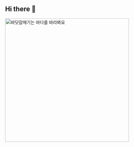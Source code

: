 ## Hi there 👋

<img src="https://github.com/user-attachments/assets/fbecb6fa-dd6f-47fd-a68d-1944831b80d8" alt="바닷갈매기는 바다를 바라봐요" width="400">


<!--
**Wcwdfu/Wcwdfu** is a ✨ _special_ ✨ repository because its `README.md` (this file) appears on your GitHub profile.

Here are some ideas to get you started:

- 🔭 I’m currently working on ...
- 🌱 I’m currently learning ...
- 👯 I’m looking to collaborate on ...
- 🤔 I’m looking for help with ...
- 💬 Ask me about ...
- 📫 How to reach me: ...
- 😄 Pronouns: ...
- ⚡ Fun fact: ...
-->
